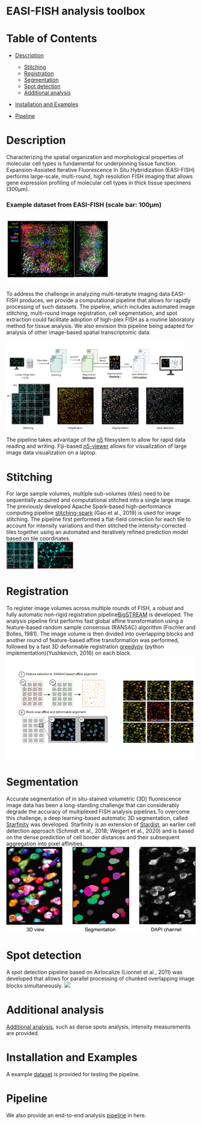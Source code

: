 # EASI-FISH analysis toolbox

Table of Contents
=================
   * [Description](#description)
      * [Stitching](#stitching)
      * [Registration](#registration)
      * [Segmentation](#segmentation)
      * [Spot detection](#spot-detection)
      * [Additional analysis](#additional-analysis)
        
   * [Installation and Examples](#installation_and_examples)

   * [Pipeline ](#pipeline)

# Description #
Characterizing the spatial organization and morphological properties of molecular cell types is fundamental for underpinning tissue function. Expansion-Assisted Iterative Fluorescence In Situ Hybridization (EASI-FISH) performs large-scale, multi-round, high resolution FISH imaging that allows gene expression profiling of molecular cell types in thick tissue specimens (300µm). 

### Example dataset from EASI-FISH (scale bar: 100µm) 
![](/docs/png/EASI-FISH_example.png)

To address the challenge in analyzing multi-terabyte imaging data EASI-FISH produces, we provide a computational pipeline that allows for rapidly processing of such datasets.  The pipeline, which includes automated image stitching, multi-round image registration, cell segmentation, and spot extraction could facilitate adoption of high-plex FISH as a routine laboratory method for tissue analysis. We also envision this pipeline being adapted for analysis of other image-based spatial transcriptomic data. 

![](/docs/png/Pipeline.png)

The pipeline takes advantage of the [n5](https://github.com/saalfeldlab/n5) filesystem to allow for rapid data reading and writing. Fiji-based [n5-viewer](https://github.com/saalfeldlab/n5-viewer) allows for visualization of large image data visualization on a laptop.  

# Stitching #
For large sample volumes, multiple sub-volumes (tiles) need to be sequentially acquired and computational stitched into a single large image. The previously developed Apache Spark-based high-performance computing pipeline [stitching-spark](https://github.com/saalfeldlab/stitching-spark) (Gao et al., 2019) is used for image stitching. The pipeline first performed a flat-field correction for each tile to account for intensity variations and then stitched the intensity-corrected tiles together using an automated and iteratively refined prediction model based on tile coordinates.  
![](/docs/png/Stitching.png)

# Registration #
To register image volumes across multiple rounds of FISH, a robust and fully automatic non-rigid registration pipeline[BigSTREAM](https://github.com/GFleishman/stream) is developed. The analysis pipeline first performs fast global affine transformation using a feature-based random sample consensus (RANSAC) algorithm (Fischler and Bolles, 1981). The image volume is then divided into overlapping blocks and another round of feature-based affine transformation was performed, followed by a fast 3D deformable registration [greedypy](https://github.com/GFleishman/greedypy) (python implementation)(Yushkevich, 2016) on each block. 
![](/docs/png/Registration.png)

# Segmentation #
Accurate segmentation of in situ-stained volumetric (3D) fluorescence image data has been a long-standing challenge that can considerably degrade the accuracy of multiplexed FISH analysis pipelines.To overcome this challenge, a deep learning-based automatic 3D segmentation, called [Starfinity](https://github.com/mpicbg-csbd/stardist/tree/refinement) was developed. Starfinity is an extension of [Stardist](https://github.com/mpicbg-csbd/stardist), an earlier cell detection approach (Schmidt et al., 2018; Weigert et al., 2020) and is based on the dense prediction of cell border distances and their subsequent aggregation into pixel affinities. 
![](/docs/png/Segmentation.png)

# Spot detection #
A spot detection pipeline based on Airlocalize (Lionnet et al., 2011) was developed that allows for parallel processing of chunked overlapping image blocks simultaneously. 
![](/docs/png/Spot_dection.png)

# Additional analysis #
[Additional analysis](https://github.com/multiFISH/EASI-FISH/docs/post-processing), such as dense spots analysis, intensity measurements are provided. 

# Installation and Examples #
A example [dataset]() is provided for testing the pipeline. 

# Pipeline # 
We also provide an end-to-end analysis [pipeline](https://github.com/JaneliaSciComp/multifish) in here. 

